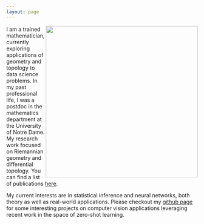 ```yaml
---
layout: page
---
```


<img src='https://user-images.githubusercontent.com/68397302/172223957-d4c5e17d-83b3-42fc-8d14-27fb050dbffa.png' style="width:400px" align="right">

I am a trained mathematician, currently exploring applications of geometry and topology to data science problems. In my past professional life, I was a postdoc in the mathematics department at the University of Notre Dame. My research work focused on Riemannian geometry and differential topology. You can find a list of publications [here](https://sites.google.com/site/priyankarrajangeometry/home). 

My current interests are in statistical inference and neural networks, both theory as well as real-world applications. Please checkout my [github page](https://github.com/priyanka1rajan/zero-shot-classifier-application) for some interesting projects on computer vision applications leveraging recent work in the space of zero-shot learning.
